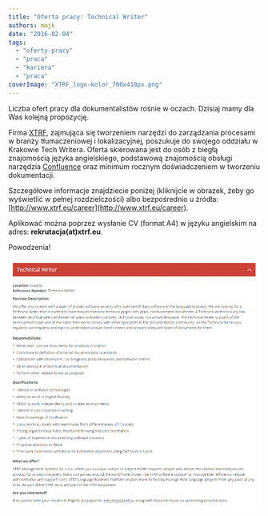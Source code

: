 ```yaml
---
title: "Oferta pracy: Technical Writer"
authors: mojk
date: "2016-02-04"
tags:
  - "oferty-pracy"
  - "praca"
  - "kariera"
  - "praca"
coverImage: "XTRF_logo-kolor_700x410px.png"
---
```


Liczba ofert pracy dla dokumentalistów rośnie w oczach. Dzisiaj mamy dla Was
kolejną propozycję.

Firma [XTRF](https://www.xtrf.eu/), zajmująca się tworzeniem narzędzi do
zarządzania procesami w branży tłumaczeniowej i lokalizacyjnej, poszukuje do
swojego oddziału w Krakowie Tech Writera. Oferta skierowana jest do osób z
biegłą znajomością języka angielskiego, podstawową znajomością obsługi narzędzia
[Confluence](https://www.atlassian.com/software/confluence) oraz minimum rocznym
doświadczeniem w tworzeniu dokumentacji.

Szczegółowe informacje znajdziecie poniżej (kliknijcie w obrazek, żeby go
wyświetlić w pełnej rozdzielczości) albo bezpośrednio u źródła:
[http://www.xtrf.eu/career](http://www.xtrf.eu/career).

Aplikować można poprzez wysłanie CV (format A4) w języku angielskim na adres:
**rekrutacja(at)xtrf.eu**.

Powodzenia!

[![xtrf_tech_writer](images/xtrf_tech_writer.png)](http://techwriter.pl/wp-content/uploads/2016/02/xtrf_tech_writer.png)

